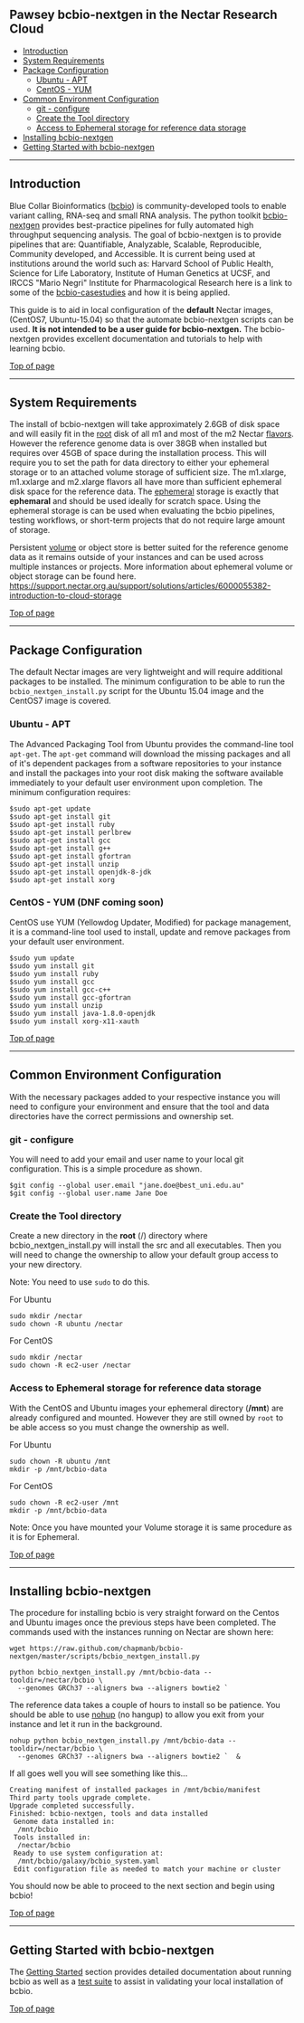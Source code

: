  <a name="top"></a>

## Pawsey bcbio-nextgen in the Nectar Research Cloud


- [Introduction](#introduction)
- [System Requirements](#system)
- [Package Configuration](#package)
  - [Ubuntu - APT](#ubuntu)
  - [CentOS - YUM](#centos)
- [Common Environment Configuration](#environ)
  - [git - configure](#git)
  - [Create the Tool directory](#tool)
  - [Access to Ephemeral storage for reference data storage](#data)
- [Installing bcbio-nextgen](#bcbio)
- [Getting Started with bcbio-nextgen](#start)

----

<a name="introduction"></a>

## Introduction 

Blue Collar Bioinformatics ([bcbio][]) is community-developed tools to enable variant calling, RNA-seq 
and small RNA analysis. The python toolkit [bcbio-nextgen][] provides best-practice pipelines for fully
 automated high throughput sequencing analysis. The goal of bcbio-nextgen is to provide pipelines that 
are: Quantifiable, Analyzable, Scalable, Reproducible, Community developed, and Accessible.  It is 
current being used at institutions around the world such as: Harvard School of Public Health, 
Science for Life Laboratory, Institute of Human Genetics at UCSF, and IRCCS "Mario Negri" Institute for 
Pharmacological Research here is a link to some of the [bcbio-casestudies] and how it is being applied.

This guide is to aid in local configuration of the **default**  Nectar images, (CentOS7, Ubuntu-15.04) 
so that the automate bcbio-nextgen scripts can be used. **It is not intended to be a user guide for
 bcbio-nextgen.** The bcbio-nextgen provides excellent documentation and tutorials to help with learning
bcbio. 

[Top of page](#top)

----

<a name="system"></a>

## System Requirements

The install of bcbio-nextgen will take approximately 2.6GB of disk space and will easily fit in the 
[root][] disk of all m1 and most of the m2 Nectar [flavors][]. However the reference 
genome data is over 38GB when installed but requires over 45GB of space during the installation 
process.  This will require you to set the path for data directory to either your ephemeral 
storage or to an attached volume storage of sufficient size. The m1.xlarge, m1.xxlarge and 
m2.xlarge flavors all have more than sufficient ephemeral disk space for the reference data.
The [ephemeral][] storage is exactly that **ephemaral** and should be used ideally for 
scratch space. Using the ephemeral storage is can be used when evaluating the bcbio pipelines, 
testing workflows, or short-term projects that do not require large amount of storage.   

Persistent [volume][] or object store is better suited for the reference genome data as it remains 
outside of your instances and can be used across multiple instances or projects. More information
about ephemeral volume or object storage can be found here. 
https://support.nectar.org.au/support/solutions/articles/6000055382-introduction-to-cloud-storage

[Top of page](#top)

----

<a name="package"></a>

## Package Configuration

The default Nectar images are very lightweight and will require additional packages to be
installed. The minimum configuration to be able to run the `bcbio_nextgen_install.py` script for 
the Ubuntu 15.04 image and the CentOS7 image is covered. 

<a name="ubuntu"></a>

### Ubuntu - APT

The Advanced Packaging Tool from Ubuntu provides the command-line tool `apt-get`. The `apt-get` 
command will download the missing packages and all of it's dependent packages from a software 
repositories to your instance and install the packages into your root disk making the software
available immediately to your default user environment upon completion.  The minimum 
configuration requires:

```
$sudo apt-get update
$sudo apt-get install git
$sudo apt-get install ruby
$sudo apt-get install perlbrew
$sudo apt-get install gcc 
$sudo apt-get install g++ 
$sudo apt-get install gfortran
$sudo apt-get install unzip
$sudo apt-get install openjdk-8-jdk
$sudo apt-get install xorg
```

<a name="centos"></a>

### CentOS - YUM (DNF coming soon)

CentOS use YUM (Yellowdog Updater, Modified) for package management, it is a command-line 
tool used to install, update and remove packages from your default user environment.  

```
$sudo yum update
$sudo yum install git
$sudo yum install ruby
$sudo yum install gcc 
$sudo yum install gcc-c++
$sudo yum install gcc-gfortran
$sudo yum install unzip
$sudo yum install java-1.8.0-openjdk
$sudo yum install xorg-x11-xauth

```

[Top of page](#top)

----


<a name="environ"></a>

## Common Environment Configuration 


With the necessary packages added to your respective instance you will need to configure
your environment and ensure that the tool and data directories have the correct permissions
and ownership set.   

<a name="git"></a>

### git - configure

You will need to add your email and user name to your local git configuration. This is a 
simple procedure as shown.

```
$git config --global user.email "jane.doe@best_uni.edu.au"
$git config --global user.name Jane Doe
```

### Create the Tool directory

Create a new directory in the **root** (/) directory where bcbio_nextgen_install.py will 
install the src and all executables.  Then you will need to change the ownership to allow
your default group access to your new directory.

Note: You need to use `sudo` to do this.

For Ubuntu

```
sudo mkdir /nectar
sudo chown -R ubuntu /nectar
```

For CentOS

```
sudo mkdir /nectar
sudo chown -R ec2-user /nectar
```

### Access to Ephemeral storage for reference data storage

With the CentOS and Ubuntu images your ephemeral directory (**/mnt**) are already configured and mounted. 
However they are still owned by `root` to be able access so you must change the ownership as well.

For Ubuntu

```
sudo chown -R ubuntu /mnt
mkdir -p /mnt/bcbio-data
```

For CentOS

```
sudo chown -R ec2-user /mnt
mkdir -p /mnt/bcbio-data 
```

Note: Once you have mounted your Volume storage it is same procedure as it is for Ephemeral.

[Top of page](#top)

----

<a name="bcbio"></a>


## Installing bcbio-nextgen

The procedure for installing bcbio is very straight forward on the Centos and Ubuntu images once the previous 
steps have been completed.  The commands used with the instances running on Nectar are shown here:

```
wget https://raw.github.com/chapmanb/bcbio-nextgen/master/scripts/bcbio_nextgen_install.py 

python bcbio_nextgen_install.py /mnt/bcbio-data --tooldir=/nectar/bcbio \
  --genomes GRCh37 --aligners bwa --aligners bowtie2 `
```

The reference data takes a couple of hours to install so be patience. You should be able to use
[nohup][] (no hangup) to allow you exit from your instance and let it run in the background.

```
nohup python bcbio_nextgen_install.py /mnt/bcbio-data --tooldir=/nectar/bcbio \
  --genomes GRCh37 --aligners bwa --aligners bowtie2 `  & 
```

If all goes well you will see something like this...

```
Creating manifest of installed packages in /mnt/bcbio/manifest
Third party tools upgrade complete.
Upgrade completed successfully.
Finished: bcbio-nextgen, tools and data installed
 Genome data installed in:
  /mnt/bcbio
 Tools installed in:
  /nectar/bcbio
 Ready to use system configuration at:
  /mnt/bcbio/galaxy/bcbio_system.yaml
 Edit configuration file as needed to match your machine or cluster
```

You should now be able to proceed to the next section and begin using bcbio!

[Top of page](#top)

----

<a name="start"></a>

## Getting Started with bcbio-nextgen

The [Getting Started][] section provides detailed documentation about running bcbio as well 
as a [test suite][] to assist in validating your local installation of bcbio. 

[Top of page](#top)

[bcbio]: bcb.io "Blue Collar Bioinformatics"
[bcbio-nextgen]: https://bcbio-nextgen.readthedocs.org/en/latest/ "bcbio-nextgen"
[bcbio-casestudies]: https://bcbio-nextgen.readthedocs.org/en/latest/contents/introduction.html# "bcbio-casestudies"

[flavors]: https://support.nectar.org.au/support/solutions/articles/6000055380-resources-available-to-you "Nectar flavors"
[ephemeral]: https://support.nectar.org.au/support/solutions/articles/6000055382-introduction-to-cloud-storage "ephemeral"
[volume]: https://support.nectar.org.au/support/solutions/articles/6000055382-introduction-to-cloud-storage "volume"
[root]: https://support.nectar.org.au/support/solutions/articles/6000055382-introduction-to-cloud-storage "root disk"

[Getting Started]: https://bcbio-nextgen.readthedocs.org/en/latest/contents/testing.html "getting started with bcbio"
[test suite]: https://bcbio-nextgen.readthedocs.org/en/latest/contents/testing.html#test-suite "test suite"
[nohup]: https://support.nectar.org.au/support/solutions/articles/6000089713-tips-for-running-jobs-on-your-vm#nohup "nohup"
